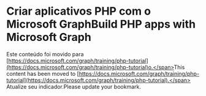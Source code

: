 # <a name="build-php-apps-with-microsoft-graph"></a><span data-ttu-id="a9a0e-101">Criar aplicativos PHP com o Microsoft Graph</span><span class="sxs-lookup"><span data-stu-id="a9a0e-101">Build PHP apps with Microsoft Graph</span></span>

<span data-ttu-id="a9a0e-102">Este conteúdo foi movido para [https://docs.microsoft.com/graph/training/php-tutorial](https://docs.microsoft.com/graph/training/php-tutorial)o.</span><span class="sxs-lookup"><span data-stu-id="a9a0e-102">This content has been moved to [https://docs.microsoft.com/graph/training/php-tutorial](https://docs.microsoft.com/graph/training/php-tutorial).</span></span> <span data-ttu-id="a9a0e-103">Atualize seu indicador.</span><span class="sxs-lookup"><span data-stu-id="a9a0e-103">Please update your bookmark.</span></span>
